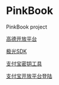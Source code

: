 # PinkBook
PinkBook project

[高德开放平台](https://lbs.amap.com)

[极光SDK](https://docs.jiguang.cn/jverification/guideline/intro/)

[支付宝密钥工具](https://opendocs.alipay.com/open/291/introduce)

[支付宝开放平台登陆](https://open.alipay.com)

